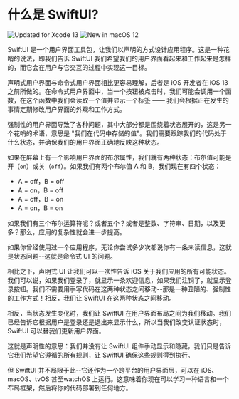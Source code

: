 什么是 SwiftUI?
===

![Updated for Xcode 13](https://img.shields.io/static/v1?label=&message=Updated%20for%20Xcode%2013.1&color=blue&logo=Xcode&logoColor=white)
![New in macOS 12](https://img.shields.io/static/v1?label=&message=New%20in%20macOS%2012&color=lightgrey&logo=apple)

SwiftUI 是一个用户界面工具包，让我们以声明的方式设计应用程序。这是一种花哨的说法，即我们告诉 SwiftUI 我们希望我们的用户界面看起来和工作起来是怎样的，而它会在用户与它交互的过程中实现这一目标。

声明式用户界面与命令式用户界面相比更容易理解，后者是 iOS 开发者在 iOS 13 之前所做的。在命令式用户界面中，当一个按钮被点击时，我们可能会调用一个函数，在这个函数中我们会读取一个值并显示一个标签 —— 我们会根据正在发生的事情定期修改用户界面的外观和工作方式。

强制性的用户界面导致了各种问题，其中大部分都是围绕着状态展开的，这是另一个花哨的术语，意思是 "我们在代码中存储的值"。我们需要跟踪我们的代码处于什么状态，并确保我们的用户界面正确地反映这种状态。

如果在屏幕上有一个影响用户界面的布尔属性，我们就有两种状态：布尔值可能是开（`on`）或关（`off`）。如果我们有两个布尔值 A 和 B，我们现在有四个状态：

* A = off，B = off
* A = on，B = off
* A = off，B = on
* A = on，B = on

如果我们有三个布尔运算符呢？或者五个？或者是整数、字符串、日期，以及更多？那么，应用的复杂性就会进一步提高。

如果你曾经使用过一个应用程序，无论你尝试多少次都说你有一条未读信息，这就是状态问题--这就是命令式 UI 的问题。

相比之下，声明式 UI 让我们可以一次性告诉 iOS 关于我们应用的所有可能状态。我们可以说，如果我们登录了，就显示一条欢迎信息，如果我们注销了，就显示登录按钮。我们不需要用手写代码在这两种状态之间移动--那是一种丑陋的、强制性的工作方式！相反，我们让 SwiftUI 在这两种状态之间移动。

相反，当状态发生变化时，我们让 SwiftUI 在用户界面布局之间为我们移动。我们已经告诉它根据用户是登录还是退出来显示什么，所以当我们改变认证状态时，SwiftUI 可以替我们更新用户界面。

这就是声明性的意思：我们并没有让 SwiftUI 组件手动显示和隐藏，我们只是告诉它我们希望它遵循的所有规则，让 SwiftUI 确保这些规则得到执行。

但 SwiftUI 并不局限于此--它还作为一个跨平台的用户界面层，可以在 iOS、macOS、tvOS 甚至watchOS 上运行。这意味着你现在可以学习一种语言和一个布局框架，然后将你的代码部署到任何地方。